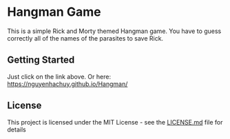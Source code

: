 # Hangman Game

This is a simple Rick and Morty themed Hangman game. You have to guess correctly all of the names of the parasites to save Rick.

## Getting Started

Just click on the link above. Or here: https://nguyenhachuy.github.io/Hangman/

## License

This project is licensed under the MIT License - see the [LICENSE.md](LICENSE.md) file for details
